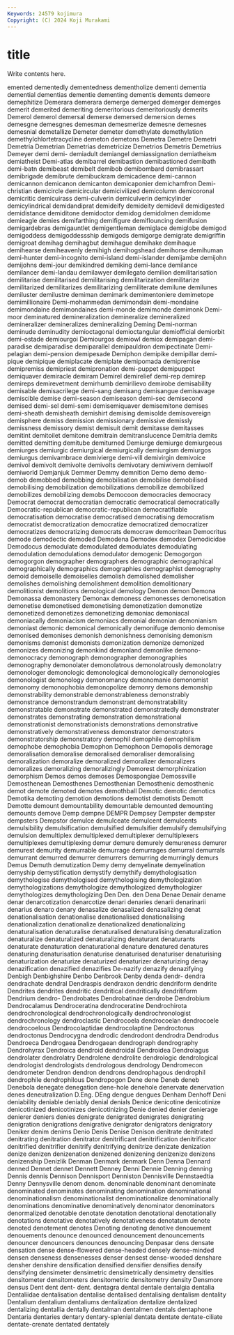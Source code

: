 ```yaml
---
Keywords: 24579 kojimura
Copyright: (C) 2024 Koji Murakami
---
```


# title

Write contents here.



emented dementedly dementedness dementholize dementi dementia demential
dementias dementie dementing dementis dements demeore demephitize Demerara demerara demerge
demerged demerger demerges demerit demerited demeriting demeritorious demeritoriously demerits Demerol
demerol demersal demerse demersed demersion demes demesgne demesgnes demesman demesmerize
demesne demesnes demesnial demetallize Demeter demeter demethylate demethylation demethylchlortetracycline demeton
demetons Demetra Demetre Demetri Demetria Demetrian Demetrias demetricize Demetrios Demetris
Demetrius Demeyer demi demi- demiadult demiangel demiassignation demiatheism demiatheist Demi-atlas
demibarrel demibastion demibastioned demibath demi-batn demibeast demibelt demibob demibombard demibrassart
demibrigade demibrute demibuckram demicadence demi-cannon demicannon demicanon demicanton demicaponier demichamfron
Demi-christian demicircle demicircular demicivilized demicolumn demicoronal demicritic demicuirass demi-culverin demiculverin
demicylinder demicylindrical demidandiprat demideify demideity demidevil demidigested demidistance demiditone demidoctor
demidog demidolmen demidome demieagle demies demifarthing demifigure demiflouncing demifusion demigardebras
demigauntlet demigentleman demiglace demiglobe demigod demigoddess demigoddessship demigods demigorge demigrate
demigriffin demigroat demihag demihagbut demihague demihake demihaque demihearse demiheavenly demihigh
demihogshead demihorse demihuman demi-hunter demi-incognito demi-island demi-islander demijambe demijohn demijohns
demi-jour demikindred demiking demi-lance demilance demilancer demi-landau demilawyer demilegato demilion
demilitarisation demilitarise demilitarised demilitarising demilitarization demilitarize demilitarized demilitarizes demilitarizing demiliterate
demilune demilunes demiluster demilustre demiman demimark demimentoniere demimetope demimillionaire Demi-mohammedan
demimondain demi-mondaine demimondaine demimondaines demi-monde demimonde demimonk Demi-moor deminatured demineralization
demineralize demineralized demineralizer demineralizes demineralizing Deming Demi-norman deminude deminudity demioctagonal
demioctangular demiofficial demiorbit demi-ostade demiourgoi Demiourgos demiowl demiox demipagan demi-paradise
demiparadise demiparallel demipauldron demipectinate Demi-pelagian demi-pension demipesade Demiphon demipike demipillar
demi-pique demipique demiplacate demiplate demipomada demipremise demipremiss demipriest demipronation demi-puppet
demipuppet demiquaver demiracle demiram Demirel demirelief demi-rep demirep demireps demirevetment
demirhumb demirilievo demirobe demisability demisable demisacrilege demi-sang demisang demisangue demisavage
demiscible demise demi-season demiseason demi-sec demisecond demised demi-sel demi-semi demisemiquaver
demisemitone demises demi-sheath demisheath demishirt demising demisolde demisovereign demisphere demiss
demission demissionary demissive demissly demissness demissory demist demisuit demit demitasse
demitasses demitint demitoilet demitone demitrain demitranslucence Demitria demits demitted demitting
demitube demiturned Demiurge demiurge demiurgeous demiurges demiurgic demiurgical demiurgically demiurgism
demiurgos demiurgus demivambrace demivierge demi-vill demivirgin demivoice demivol demivolt demivolte
demivolts demivotary demiwivern demiwolf demiworld Demjanjuk Demmer Demmy demnition Demo
demo demo- demob demobbed demobbing demobilisation demobilise demobilised demobilising demobilization
demobilizations demobilize demobilized demobilizes demobilizing demobs Democoon democracies democracy Democrat
democrat democratian democratic democratical democratically Democratic-republican democratic-republican democratifiable democratisation democratise
democratised democratising democratism democratist democratization democratize democratized democratizer democratizes democratizing
democrats democraw democritean Democritus demode demodectic demoded Demodena Demodex demodex
Demodicidae Demodocus demodulate demodulated demodulates demodulating demodulation demodulations demodulator demogenic
Demogorgon demogorgon demographer demographers demographic demographical demographically demographics demographies demographist
demography demoid demoiselle demoiselles demolish demolished demolisher demolishes demolishing demolishment
demolition demolitionary demolitionist demolitions demological demology Demon demon Demona Demonassa
demonastery Demonax demoness demonesses demonetisation demonetise demonetised demonetising demonetization demonetize
demonetized demonetizes demonetizing demoniac demoniacal demoniacally demoniacism demoniacs demonial demonian
demonianism demoniast demonic demonical demonically demonifuge demonio demonise demonised demonises
demonish demonishness demonising demonism demonisms demonist demonists demonization demonize demonized
demonizes demonizing demonkind demonland demonlike demono- demonocracy demonograph demonographer demonographies
demonography demonolater demonolatrous demonolatrously demonolatry demonologer demonologic demonological demonologically demonologies
demonologist demonology demonomancy demonomanie demonomist demonomy demonophobia demonopolize demonry demons
demonship demonstrability demonstrable demonstrableness demonstrably demonstrance demonstrandum demonstrant demonstratability demonstratable
demonstrate demonstrated demonstratedly demonstrater demonstrates demonstrating demonstration demonstrational demonstrationist demonstrationists
demonstrations demonstrative demonstratively demonstrativeness demonstrator demonstrators demonstratorship demonstratory demophil demophile
demophilism demophobe demophobia Demophon Demophoon Demopolis demorage demoralisation demoralise demoralised
demoraliser demoralising demoralization demoralize demoralized demoralizer demoralizers demoralizes demoralizing demoralizingly
Demorest demorphinization demorphism Demos demos demoses Demospongiae Demossville Demosthenean Demosthenes
Demosthenian Demosthenic demosthenic demot demote demoted demotes demothball Demotic demotic
demotics Demotika demoting demotion demotions demotist demotists Demott Demotte demount
demountability demountable demounted demounting demounts demove Demp dempne DEMPR Dempsey
Dempster dempster dempsters Dempstor demulce demulceate demulcent demulcents demulsibility demulsification
demulsified demulsifier demulsify demulsifying demulsion demultiplex demultiplexed demultiplexer demultiplexers demultiplexes
demultiplexing demur demure demurely demureness demurer demurest demurity demurrable demurrage
demurrages demurral demurrals demurrant demurred demurrer demurrers demurring demurringly demurs
Demus Demuth demutization Demy demy demyelinate demyelination demyship demystification demystify
demythify demythologisation demythologise demythologised demythologising demythologization demythologizations demythologize demythologized demythologizer
demythologizes demythologizing Den Den. den Dena Denae Denair dename denar
denarcotization denarcotize denari denaries denarii denarinarii denarius denaro denary denasalize
denasalized denasalizing denat denationalisation denationalise denationalised denationalising denationalization denationalize denationalized
denationalizing denaturalisation denaturalise denaturalised denaturalising denaturalization denaturalize denaturalized denaturalizing denaturant
denaturants denaturate denaturation denaturational denature denatured denatures denaturing denaturisation denaturise
denaturised denaturiser denaturising denaturization denaturize denaturized denaturizer denaturizing denay denazification
denazified denazifies De-nazify denazify denazifying Denbigh Denbighshire Denbo Denbrook Denby
denda dendr- dendra dendrachate dendral Dendraspis dendraxon dendric dendriform dendrite
Dendrites dendrites dendritic dendritical dendritically dendritiform Dendrium dendro- Dendrobates Dendrobatinae
dendrobe Dendrobium Dendrocalamus Dendroceratina dendroceratine Dendrochirota dendrochronological dendrochronologically dendrochronologist dendrochronology
dendroclastic Dendrocoela dendrocoelan dendrocoele dendrocoelous Dendrocolaptidae dendrocolaptine Dendroctonus dendroctonus Dendrocygna
dendrodic dendrodont dendrodra Dendrodus Dendroeca Dendrogaea Dendrogaean dendrograph dendrography Dendrohyrax
Dendroica dendroid dendroidal Dendroidea Dendrolagus dendrolater dendrolatry Dendrolene dendrolite dendrologic
dendrological dendrologist dendrologists dendrologous dendrology Dendromecon dendrometer Dendron dendron dendrons
dendrophagous dendrophil dendrophile dendrophilous Dendropogon Dene dene Deneb deneb Denebola
denegate denegation dene-hole denehole denervate denervation denes deneutralization D.Eng. DEng
dengue dengues Denham Denhoff Deni deniability deniable deniably denial denials
Denice denicotine denicotinize denicotinized denicotinizes denicotinizing Denie denied denier denierage
denierer deniers denies denigrate denigrated denigrates denigrating denigration denigrations denigrative
denigrator denigrators denigratory Deniker denim denims Denio Denis Denise Denison
denitrate denitrated denitrating denitration denitrator denitrificant denitrification denitrificator denitrified denitrifier
denitrify denitrifying denitrize denizate denization denize denizen denizenation denizened denizening
denizenize denizens denizenship Denizlik Denman Denmark denmark Denn Denna Dennard
denned Dennet dennet Dennett Denney Denni Dennie Denning denning Dennis
dennis Dennison Dennisport Denniston Dennisville Dennstaedtia Denny Dennysville denom denom.
denominable denominant denominate denominated denominates denominating denomination denominational denominationalism denominationalist
denominationalize denominationally denominations denominative denominatively denominator denominators denormalized denotable denotate
denotation denotational denotationally denotations denotative denotatively denotativeness denotatum denote denoted
denotement denotes Denoting denoting denotive denouement denouements denounce denounced denouncement
denouncements denouncer denouncers denounces denouncing Denpasar dens densate densation dense
dense-flowered dense-headed densely dense-minded densen denseness densenesses denser densest dense-wooded
denshare densher denshire densification densified densifier densifies densify densifying densimeter
densimetric densimetrically densimetry densities densitometer densitometers densitometric densitometry density Densmore
densus Dent dent dent- dent. dentagra dental dentale dentalgia dentalia
Dentaliidae dentalisation dentalise dentalised dentalising dentalism dentality Dentalium dentalium dentaliums
dentalization dentalize dentalized dentalizing dentallia dentally dentalman dentalmen dentals dentaphone
Dentaria dentaries dentary dentary-splenial dentata dentate dentate-ciliate dentate-crenate dentated dentately
